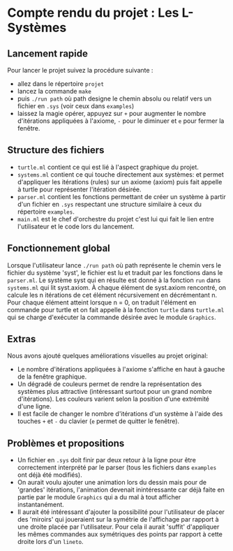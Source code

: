 Compte rendu du projet : Les L-Systèmes
==========

## Lancement rapide
Pour lancer le projet suivez la procédure suivante :
* allez dans le répertoire `projet`
* lancez la commande `make`
* puis `./run path` où path designe le chemin absolu ou relatif vers un fichier en `.sys` (voir ceux dans `examples`)
* laissez la magie opérer, appuyez sur `+` pour augmenter le nombre d'itérations appliquées à l'axiome, `-` pour le diminuer et `e` pour fermer la fenêtre.

## Structure des fichiers
* `turtle.ml` contient ce qui est lié à l'aspect graphique du projet.
* `systems.ml` contient ce qui touche directement aux systèmes: et permet d'appliquer les itérations (rules) sur un axiome (axiom) puis fait appelle à turtle pour représenter l'itération désirée.
* `parser.ml` contient les fonctions permettant de créer un système à partir d'un fichier en `.sys` respectant une structure similaire à ceux du répertoire `examples`.
* `main.ml` est le chef d'orchestre du projet c'est lui qui fait le lien entre l'utilisateur et le code lors du lancement.

## Fonctionnement global
Lorsque l'utilisateur lance `./run path` où path représente le chemin vers le fichier du système 'syst', le fichier est lu et traduit par les fonctions dans le `parser.ml`. Le système syst qui en résulte est donné à la fonction `run` dans `systems.ml` qui lit syst.axiom. À chaque élément de syst.axiom rencontré, on calcule les n itérations de cet élément récursivement en décrémentant n. Pour chaque élément atteint lorsque n = 0, on traduit l'élément en commande pour turtle et on fait appelle à la fonction `turtle` dans `turtle.ml` qui se charge d'exécuter la commande désirée avec le module `Graphics`.

## Extras
Nous avons ajouté quelques améliorations visuelles au projet original:
* Le nombre d'itérations appliquées à l'axiome s'affiche en haut à gauche de la fenêtre graphique.
* Un dégradé de couleurs permet de rendre la représentation des systèmes plus attractive (intéressant surtout pour un grand nombre d'itérations). Les couleurs varient selon la position d'une extrémité d'une ligne.
* Il est facile de changer le nombre d'itérations d'un système à l'aide des touches `+` et `-` du clavier (`e` permet de quitter le fenêtre).

## Problèmes et propositions
* Un fichier en `.sys` doit finir par deux retour à la ligne pour être correctement interprété par le parser (tous les fichiers dans `examples` ont déjà été modifiés).
* On aurait voulu ajouter une animation lors du dessin mais pour de 'grandes' itérations, l'animation devenait inintéressante car déjà faite en partie par le module `Graphics` qui a du mal à tout afficher instantanément.
* Il aurait été intéressant d'ajouter la possibilité pour l'utilisateur de placer des 'miroirs' qui joueraient sur la symétrie de l'affichage par rapport à une droite placée par l'utilisateur. Pour cela il aurait 'suffit' d'appliquer les mêmes commandes aux symétriques des points par rapport à cette droite lors d'un `lineto`.
